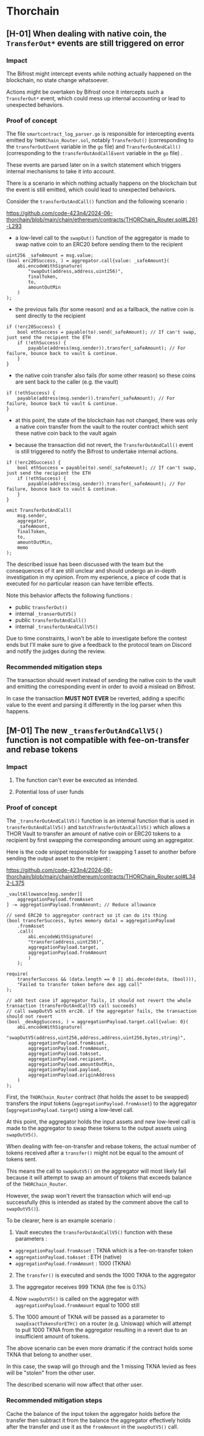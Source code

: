 # Thorchain

## [H-01] When dealing with native coin, the `TransferOut*` events are still triggered on error

### Impact

The Bifrost might intercept events while nothing actually happened on the blockchain, no state change whatsoever.

Actions might be overtaken by Bifrost once it intercepts such a `TransferOut*` event, which could mess up internal accounting or lead to unexpected behaviors.

### Proof of concept

The file `smartcontract_log_parser.go` is responsible for intercepting events emitted by `THORChain_Router.sol`, notably `TransferOut()` (corresponding to the `transferOutEvent` variable in the `go` file) and `TransferOutAndCall()` (corresponding to the `transferOutAndCallEvent` variable in the `go` file) .

These events are parsed later on in a switch statement which triggers internal mechanisms to take it into account.

There is a scenario in which nothing actually happens on the blockchain but the event is still emitted, which could lead to unexpected behaviors.

Consider the `transferOutAndCall()` function and the following scenario :

<https://github.com/code-423n4/2024-06-thorchain/blob/main/chain/ethereum/contracts/THORChain_Router.sol#L261-L293>

* a low-level call to the `swapOut()` function of the aggregator is made to swap native coin to an ERC20 before sending them to the recipient

```solidity
uint256 _safeAmount = msg.value;
(bool erc20Success, ) = aggregator.call{value: _safeAmount}(
    abi.encodeWithSignature(
        "swapOut(address,address,uint256)",
        finalToken,
        to,
        amountOutMin
    )
);
```

* the previous fails (for some reason) and as a fallback, the native coin is sent directly to the recipient

```solidity
if (!erc20Success) {
    bool ethSuccess = payable(to).send(_safeAmount); // If can't swap, just send the recipient the ETH
    if (!ethSuccess) {
        payable(address(msg.sender)).transfer(_safeAmount); // For failure, bounce back to vault & continue.
    }
}
```

* the native coin transfer also fails (for some other reason) so these coins are sent back to the caller (e.g. the vault)


```solidity
if (!ethSuccess) {
    payable(address(msg.sender)).transfer(_safeAmount); // For failure, bounce back to vault & continue.
}
```

* at this point, the state of the blockchain has not changed, there was only a native coin transfer from the vault to the router contract which sent these native coin back to the vault again

* because the transaction did not revert, the `TransferOutAndCall()` event is still triggered to notify the Bifrost to undertake internal actions.

```solidity
if (!erc20Success) {
    bool ethSuccess = payable(to).send(_safeAmount); // If can't swap, just send the recipient the ETH
    if (!ethSuccess) {
        payable(address(msg.sender)).transfer(_safeAmount); // For failure, bounce back to vault & continue.
    }
}

emit TransferOutAndCall(
    msg.sender,
    aggregator,
    _safeAmount,
    finalToken,
    to,
    amountOutMin,
    memo
);
```

The described issue has been discussed with the team but the consequences of it are still unclear and should undergo an in-depth investigation in my opinion. From my experience, a piece of code that is executed for no particular reason can have terrible effects.

Note this behavior affects the following functions :
* public `transferOut()`
* internal `_transerOutV5()`
* public `transferOutAndCall()`
* internal `_transferOutAndCallV5()`

Due to time constraints, I won't be able to investigate before the contest ends but I'll make sure to give a feedback to the protocol team on Discord and notify the judges during the review.

### Recommended mitigation steps

The transaction should revert instead of sending the native coin to the vault and emitting the corresponding event in order to avoid a mislead on Bifrost.

In case the transaction __MUST NOT EVER__ be reverted, adding a specific value to the event and parsing it differently in the log parser when this happens.

## [M-01] The new `_transferOutAndCallV5()` function is not compatible with fee-on-transfer and rebase tokens

### Impact

1. The function can't ever be executed as intended.

2. Potential loss of user funds

### Proof of concept

The `_transferOutAndCallV5()` function is an internal function that is used in `transferOutAndCallV5()` and `batchTransferOutAndCallV5()` which allows a THOR Vault to transfer an amount of native coin or ERC20 tokens to a recipient by first swapping the corresponding amount using an aggregator.

Here is the code snippet responsible for swapping 1 asset to another before sending the output asset to the recipient :

<https://github.com/code-423n4/2024-06-thorchain/blob/main/chain/ethereum/contracts/THORChain_Router.sol#L342-L375>

```solidity
_vaultAllowance[msg.sender][
    aggregationPayload.fromAsset
] -= aggregationPayload.fromAmount; // Reduce allowance

// send ERC20 to aggregator contract so it can do its thing
(bool transferSuccess, bytes memory data) = aggregationPayload
    .fromAsset
    .call(
        abi.encodeWithSignature(
        "transfer(address,uint256)",
        aggregationPayload.target,
        aggregationPayload.fromAmount
        )
    );

require(
    transferSuccess && (data.length == 0 || abi.decode(data, (bool))),
    "Failed to transfer token before dex agg call"
);

// add test case if aggregator fails, it should not revert the whole transaction (transferOutAndCallV5 call succeeds)
// call swapOutV5 with erc20. if the aggregator fails, the transaction should not revert
(bool _dexAggSuccess, ) = aggregationPayload.target.call{value: 0}(
    abi.encodeWithSignature(
        "swapOutV5(address,uint256,address,address,uint256,bytes,string)",
        aggregationPayload.fromAsset,
        aggregationPayload.fromAmount,
        aggregationPayload.toAsset,
        aggregationPayload.recipient,
        aggregationPayload.amountOutMin,
        aggregationPayload.payload,
        aggregationPayload.originAddress
    )
);
```

First, the `THORChain_Router` contract (that holds the asset to be swapped) transfers the input tokens (`aggregationPayload.fromAsset`) to the aggregator (`aggregationPayload.target`) using a low-level call.

At this point, the aggregator holds the input assets and new low-level call is made to the aggregator to swap these tokens to the output assets using `swapOutV5()`. 

When dealing with fee-on-transfer and rebase tokens, the actual number of tokens received after a `transfer()` might not be equal to the amount of tokens sent.

This means the call to `swapOutV5()` on the aggregator will most likely fail because it will attempt to swap an amount of tokens that exceeds balance of the `THORChain_Router`.

However, the swap won't revert the transaction which will end-up successfully (this is intended as stated by the comment above the call to `swapOutV5()`).

To be clearer, here is an example scenario :

1. Vault executes the `transferOutAndCallV5()` function with these parameters :
* `aggregationPayload.fromAsset` : TKNA which is a fee-on-transfer token
* `aggregationPayload.toAsset` : ETH (native)
* `aggregationPayload.fromAmount` : 1000 (TKNA) 

2. The `transfer()` is executed and sends the 1000 TKNA to the aggregator

3. The aggregator receives 999 TKNA (the fee is 0.1%)

4. Now `swapOutV5()` is called on the aggregator with `aggregationPayload.fromAmount` equal to 1000 still

5. The 1000 amount of TKNA will be passed as a parameter to `swapExactTokensForETH()` on a router (e.g. Uniswap) which will attempt to pull 1000 TKNA from the aggregator resulting in a revert due to an insufficient amount of tokens.

The above scenario can be even more dramatic if the contract holds some TKNA that belong to another user.

In this case, the swap will go through and the 1 missing TKNA levied as fees will be "stolen" from the other user.

The described scenario will now affect that other user.

### Recommended mitigation steps

Cache the balance of the input token the aggregator holds before the transfer then subtract it from the balance the aggregator effectively holds after the transfer and use it as the `fromAmount` in the `swapOutV5()` call.
